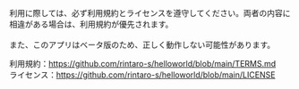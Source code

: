 利用に際しては、必ず利用規約とライセンスを遵守してください。両者の内容に相違がある場合は、利用規約が優先されます。<br><br>また、このアプリはベータ版のため、正しく動作しない可能性があります。<br>

利用規約：https://github.com/rintaro-s/helloworld/blob/main/TERMS.md <br>
ライセンス：https://github.com/rintaro-s/helloworld/blob/main/LICENSE <br>
